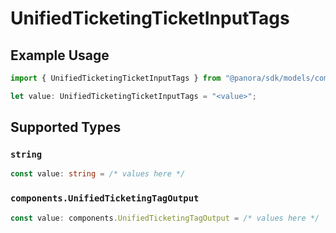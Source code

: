 # UnifiedTicketingTicketInputTags

## Example Usage

```typescript
import { UnifiedTicketingTicketInputTags } from "@panora/sdk/models/components";

let value: UnifiedTicketingTicketInputTags = "<value>";
```

## Supported Types

### `string`

```typescript
const value: string = /* values here */
```

### `components.UnifiedTicketingTagOutput`

```typescript
const value: components.UnifiedTicketingTagOutput = /* values here */
```

